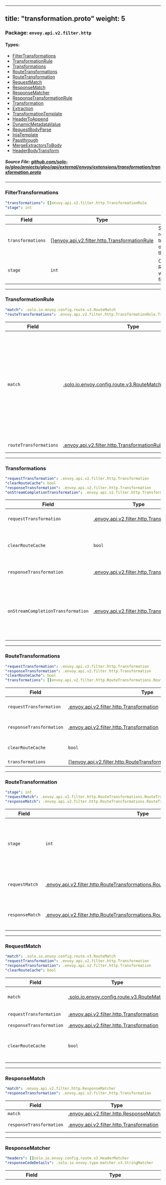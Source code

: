 
---
title: "transformation.proto"
weight: 5
---

<!-- Code generated by solo-kit. DO NOT EDIT. -->


### Package: `envoy.api.v2.filter.http` 
#### Types:


- [FilterTransformations](#filtertransformations)
- [TransformationRule](#transformationrule)
- [Transformations](#transformations)
- [RouteTransformations](#routetransformations)
- [RouteTransformation](#routetransformation)
- [RequestMatch](#requestmatch)
- [ResponseMatch](#responsematch)
- [ResponseMatcher](#responsematcher)
- [ResponseTransformationRule](#responsetransformationrule)
- [Transformation](#transformation)
- [Extraction](#extraction)
- [TransformationTemplate](#transformationtemplate)
- [HeaderToAppend](#headertoappend)
- [DynamicMetadataValue](#dynamicmetadatavalue)
- [RequestBodyParse](#requestbodyparse)
- [InjaTemplate](#injatemplate)
- [Passthrough](#passthrough)
- [MergeExtractorsToBody](#mergeextractorstobody)
- [HeaderBodyTransform](#headerbodytransform)
  



##### Source File: [github.com/solo-io/gloo/projects/gloo/api/external/envoy/extensions/transformation/transformation.proto](https://github.com/solo-io/gloo/blob/master/projects/gloo/api/external/envoy/extensions/transformation/transformation.proto)





---
### FilterTransformations



```yaml
"transformations": []envoy.api.v2.filter.http.TransformationRule
"stage": int

```

| Field | Type | Description |
| ----- | ---- | ----------- | 
| `transformations` | [[]envoy.api.v2.filter.http.TransformationRule](../transformation.proto.sk/#transformationrule) | Specifies transformations based on the route matches. The first matched transformation will be applied. If there are overlapped match conditions, please put the most specific match first. |
| `stage` | `int` | Only RouteTransformations.RouteTransformation with matching stage will be used with this filter. |




---
### TransformationRule



```yaml
"match": .solo.io.envoy.config.route.v3.RouteMatch
"routeTransformations": .envoy.api.v2.filter.http.TransformationRule.Transformations

```

| Field | Type | Description |
| ----- | ---- | ----------- | 
| `match` | [.solo.io.envoy.config.route.v3.RouteMatch](../../../config/route/v3/route_components.proto.sk/#routematch) | The route matching parameter. Only when the match is satisfied, the "requires" field will apply. For example: following match will match all requests. .. code-block:: yaml match: prefix: /. |
| `routeTransformations` | [.envoy.api.v2.filter.http.TransformationRule.Transformations](../transformation.proto.sk/#transformations) | transformation to perform. |




---
### Transformations



```yaml
"requestTransformation": .envoy.api.v2.filter.http.Transformation
"clearRouteCache": bool
"responseTransformation": .envoy.api.v2.filter.http.Transformation
"onStreamCompletionTransformation": .envoy.api.v2.filter.http.Transformation

```

| Field | Type | Description |
| ----- | ---- | ----------- | 
| `requestTransformation` | [.envoy.api.v2.filter.http.Transformation](../transformation.proto.sk/#transformation) | Apply a transformation to requests. |
| `clearRouteCache` | `bool` | Clear the route cache if the request transformation was applied. |
| `responseTransformation` | [.envoy.api.v2.filter.http.Transformation](../transformation.proto.sk/#transformation) | Apply a transformation to responses. |
| `onStreamCompletionTransformation` | [.envoy.api.v2.filter.http.Transformation](../transformation.proto.sk/#transformation) | Apply a transformation in the onStreamComplete callback (for modifying headers and dynamic metadata for access logs). |




---
### RouteTransformations



```yaml
"requestTransformation": .envoy.api.v2.filter.http.Transformation
"responseTransformation": .envoy.api.v2.filter.http.Transformation
"clearRouteCache": bool
"transformations": []envoy.api.v2.filter.http.RouteTransformations.RouteTransformation

```

| Field | Type | Description |
| ----- | ---- | ----------- | 
| `requestTransformation` | [.envoy.api.v2.filter.http.Transformation](../transformation.proto.sk/#transformation) | deprecated. Use transformations[].request_match.request_transformation instead. |
| `responseTransformation` | [.envoy.api.v2.filter.http.Transformation](../transformation.proto.sk/#transformation) | deprecated. Use transformations[].request_match.response_transformation instead. |
| `clearRouteCache` | `bool` | deprecated. Use transformations[].request_match.clear_route_cache instead. |
| `transformations` | [[]envoy.api.v2.filter.http.RouteTransformations.RouteTransformation](../transformation.proto.sk/#routetransformation) |  |




---
### RouteTransformation



```yaml
"stage": int
"requestMatch": .envoy.api.v2.filter.http.RouteTransformations.RouteTransformation.RequestMatch
"responseMatch": .envoy.api.v2.filter.http.RouteTransformations.RouteTransformation.ResponseMatch

```

| Field | Type | Description |
| ----- | ---- | ----------- | 
| `stage` | `int` | Stage number. This transformation will only be processed by filters with the same stage number. |
| `requestMatch` | [.envoy.api.v2.filter.http.RouteTransformations.RouteTransformation.RequestMatch](../transformation.proto.sk/#requestmatch) |  Only one of `requestMatch` or `responseMatch` can be set. |
| `responseMatch` | [.envoy.api.v2.filter.http.RouteTransformations.RouteTransformation.ResponseMatch](../transformation.proto.sk/#responsematch) |  Only one of `responseMatch` or `requestMatch` can be set. |




---
### RequestMatch



```yaml
"match": .solo.io.envoy.config.route.v3.RouteMatch
"requestTransformation": .envoy.api.v2.filter.http.Transformation
"responseTransformation": .envoy.api.v2.filter.http.Transformation
"clearRouteCache": bool

```

| Field | Type | Description |
| ----- | ---- | ----------- | 
| `match` | [.solo.io.envoy.config.route.v3.RouteMatch](../../../config/route/v3/route_components.proto.sk/#routematch) | if no match is specified, will match all. |
| `requestTransformation` | [.envoy.api.v2.filter.http.Transformation](../transformation.proto.sk/#transformation) | transformation to perform. |
| `responseTransformation` | [.envoy.api.v2.filter.http.Transformation](../transformation.proto.sk/#transformation) |  |
| `clearRouteCache` | `bool` | clear the route cache if the request transformation was applied. |




---
### ResponseMatch



```yaml
"match": .envoy.api.v2.filter.http.ResponseMatcher
"responseTransformation": .envoy.api.v2.filter.http.Transformation

```

| Field | Type | Description |
| ----- | ---- | ----------- | 
| `match` | [.envoy.api.v2.filter.http.ResponseMatcher](../transformation.proto.sk/#responsematcher) |  |
| `responseTransformation` | [.envoy.api.v2.filter.http.Transformation](../transformation.proto.sk/#transformation) | transformation to perform. |




---
### ResponseMatcher



```yaml
"headers": []solo.io.envoy.config.route.v3.HeaderMatcher
"responseCodeDetails": .solo.io.envoy.type.matcher.v3.StringMatcher

```

| Field | Type | Description |
| ----- | ---- | ----------- | 
| `headers` | [[]solo.io.envoy.config.route.v3.HeaderMatcher](../../../config/route/v3/route_components.proto.sk/#headermatcher) | Specifies a set of headers that the route should match on. The router will check the response headers against all the specified headers in the route config. A match will happen if all the headers in the route are present in the request with the same values (or based on presence if the value field is not in the config). |
| `responseCodeDetails` | [.solo.io.envoy.type.matcher.v3.StringMatcher](../../../type/matcher/v3/string.proto.sk/#stringmatcher) | Only match responses with non empty response code details (this usually implies a local reply). |




---
### ResponseTransformationRule



```yaml
"match": .envoy.api.v2.filter.http.ResponseMatcher
"responseTransformation": .envoy.api.v2.filter.http.Transformation

```

| Field | Type | Description |
| ----- | ---- | ----------- | 
| `match` | [.envoy.api.v2.filter.http.ResponseMatcher](../transformation.proto.sk/#responsematcher) |  |
| `responseTransformation` | [.envoy.api.v2.filter.http.Transformation](../transformation.proto.sk/#transformation) | transformation to perform. |




---
### Transformation

 
This message defines a transformation.
This proto is for envoy filter config, not user-facing API.

```yaml
"transformationTemplate": .envoy.api.v2.filter.http.TransformationTemplate
"headerBodyTransform": .envoy.api.v2.filter.http.HeaderBodyTransform
"transformerConfig": .solo.io.envoy.config.core.v3.TypedExtensionConfig

```

| Field | Type | Description |
| ----- | ---- | ----------- | 
| `transformationTemplate` | [.envoy.api.v2.filter.http.TransformationTemplate](../transformation.proto.sk/#transformationtemplate) | Apply transformation templates. Only one of `transformationTemplate`, or `transformerConfig` can be set. |
| `headerBodyTransform` | [.envoy.api.v2.filter.http.HeaderBodyTransform](../transformation.proto.sk/#headerbodytransform) | This type of transformation will make all the headers available in the response body. The resulting JSON body will consist of two attributes: 'headers', containing the headers, and 'body', containing the original body. Only one of `headerBodyTransform`, or `transformerConfig` can be set. |
| `transformerConfig` | [.solo.io.envoy.config.core.v3.TypedExtensionConfig](../../../config/core/v3/extension.proto.sk/#typedextensionconfig) | Configuration for an externally implemented transformer, used by envoy transformation filter. Only one of `transformerConfig`, or `headerBodyTransform` can be set. |




---
### Extraction

 
Extractions can be used to extract information from the request/response.
The extracted information can then be referenced in template fields.

```yaml
"header": string
"body": .google.protobuf.Empty
"regex": string
"subgroup": int

```

| Field | Type | Description |
| ----- | ---- | ----------- | 
| `header` | `string` | Extract information from headers. Only one of `header` or `body` can be set. |
| `body` | [.google.protobuf.Empty](https://developers.google.com/protocol-buffers/docs/reference/csharp/class/google/protobuf/well-known-types/empty) | Extract information from the request/response body. Only one of `body` or `header` can be set. |
| `regex` | `string` | Only strings matching this regular expression will be part of the extraction. This regex **must match the entire source** in order for a value to be extracted. The most simple value for this field is '.*', which matches the whole source. The field is required. If extraction fails the result is an empty value. |
| `subgroup` | `int` | If your regex contains capturing groups, use this field to determine which group should be selected. |




---
### TransformationTemplate

 
Defines a transformation template.

```yaml
"advancedTemplates": bool
"extractors": map<string, .envoy.api.v2.filter.http.Extraction>
"headers": map<string, .envoy.api.v2.filter.http.InjaTemplate>
"headersToAppend": []envoy.api.v2.filter.http.TransformationTemplate.HeaderToAppend
"body": .envoy.api.v2.filter.http.InjaTemplate
"passthrough": .envoy.api.v2.filter.http.Passthrough
"mergeExtractorsToBody": .envoy.api.v2.filter.http.MergeExtractorsToBody
"parseBodyBehavior": .envoy.api.v2.filter.http.TransformationTemplate.RequestBodyParse
"ignoreErrorOnParse": bool
"dynamicMetadataValues": []envoy.api.v2.filter.http.TransformationTemplate.DynamicMetadataValue

```

| Field | Type | Description |
| ----- | ---- | ----------- | 
| `advancedTemplates` | `bool` | If set to true, use JSON pointer notation (e.g. "time/start") instead of dot notation (e.g. "time.start") to access JSON elements. Defaults to false. Please note that, if set to 'true', you will need to use the `extraction` function to access extractors in the template (e.g. '{{ extraction("my_extractor") }}'); if the default value of 'false' is used, extractors will simply be available by their name (e.g. '{{ my_extractor }}'). |
| `extractors` | `map<string, .envoy.api.v2.filter.http.Extraction>` | Use this attribute to extract information from the request. It consists of a map of strings to extractors. The extractor will defines which information will be extracted, while the string key will provide the extractor with a name. You can reference extractors by their name in templates, e.g. "{{ my-extractor }}" will render to the value of the "my-extractor" extractor. |
| `headers` | `map<string, .envoy.api.v2.filter.http.InjaTemplate>` | Use this attribute to transform request/response headers. It consists of a map of strings to templates. The string key determines the name of the resulting header, the rendered template will determine the value. Any existing headers with the same header name will be replaced by the transformed header. If a header name is included in `headers` and `headers_to_append`, it will first be replaced the template in `headers`, then additional header values will be appended by the templates defined in `headers_to_append`. For example, the following header transformation configuration: ```yaml headers: x-header-one: {"text": "first {{inja}} template"} x-header-one: {"text": "second {{inja}} template"} headersToAppend: - key: x-header-one value: {"text": "first appended {{inja}} template"} - key: x-header-one value: {"text": "second appended {{inja}} template"} ``` will result in the following headers on the HTTP message: ``` x-header-one: first inja template x-header-one: first appended inja template x-header-one: second appended inja template ```. |
| `headersToAppend` | [[]envoy.api.v2.filter.http.TransformationTemplate.HeaderToAppend](../transformation.proto.sk/#headertoappend) | Use this attribute to transform request/response headers. It consists of an array of string/template objects. Use this attribute to define multiple templates for a single header. Header template(s) defined here will be appended to any existing headers with the same header name, not replace existing ones. See `headers` documentation to see an example of usage. |
| `body` | [.envoy.api.v2.filter.http.InjaTemplate](../transformation.proto.sk/#injatemplate) | Apply a template to the body. Only one of `body`, or `mergeExtractorsToBody` can be set. |
| `passthrough` | [.envoy.api.v2.filter.http.Passthrough](../transformation.proto.sk/#passthrough) | This will cause the transformation filter not to buffer the body. Use this setting if the response body is large and you don't need to transform nor extract information from it. Only one of `passthrough`, or `mergeExtractorsToBody` can be set. |
| `mergeExtractorsToBody` | [.envoy.api.v2.filter.http.MergeExtractorsToBody](../transformation.proto.sk/#mergeextractorstobody) | Merge all defined extractors to the request/response body. If you want to nest elements inside the body, use dot separator in the extractor name. Only one of `mergeExtractorsToBody`, or `passthrough` can be set. |
| `parseBodyBehavior` | [.envoy.api.v2.filter.http.TransformationTemplate.RequestBodyParse](../transformation.proto.sk/#requestbodyparse) |  |
| `ignoreErrorOnParse` | `bool` | If set to true, Envoy will not throw an exception in case the body parsing fails. |
| `dynamicMetadataValues` | [[]envoy.api.v2.filter.http.TransformationTemplate.DynamicMetadataValue](../transformation.proto.sk/#dynamicmetadatavalue) | Use this field to set Dynamic Metadata. |




---
### HeaderToAppend

 
Defines a header-template pair to be used in `headers_to_append`

```yaml
"key": string
"value": .envoy.api.v2.filter.http.InjaTemplate

```

| Field | Type | Description |
| ----- | ---- | ----------- | 
| `key` | `string` | Header name. |
| `value` | [.envoy.api.v2.filter.http.InjaTemplate](../transformation.proto.sk/#injatemplate) | Apply a template to the header value. |




---
### DynamicMetadataValue

 
Defines an [Envoy Dynamic
Metadata](https://www.envoyproxy.io/docs/envoy/latest/configuration/advanced/well_known_dynamic_metadata)
entry.

```yaml
"metadataNamespace": string
"key": string
"value": .envoy.api.v2.filter.http.InjaTemplate

```

| Field | Type | Description |
| ----- | ---- | ----------- | 
| `metadataNamespace` | `string` | The metadata namespace. Defaults to the filter namespace. |
| `key` | `string` | The metadata key. |
| `value` | [.envoy.api.v2.filter.http.InjaTemplate](../transformation.proto.sk/#injatemplate) | A template that determines the metadata value. |




---
### RequestBodyParse

 
Determines how the body will be parsed.

| Name | Description |
| ----- | ----------- | 
| `ParseAsJson` | Will attempt to parse the request/response body as JSON |
| `DontParse` | The request/response body will be treated as plain text |




---
### InjaTemplate

 
Defines an [Inja template](https://github.com/pantor/inja) that will be
rendered by Gloo. In addition to the core template functions, the Gloo
transformation filter defines the following custom functions:
- header(header_name): returns the value of the header with the given name
- extraction(extractor_name): returns the value of the extractor with the
given name
- env(env_var_name): returns the value of the environment variable with the
given name
- body(): returns the request/response body
- context(): returns the base JSON context (allowing for example to range on
a JSON body that is an array)

```yaml
"text": string

```

| Field | Type | Description |
| ----- | ---- | ----------- | 
| `text` | `string` |  |




---
### Passthrough



```yaml

```

| Field | Type | Description |
| ----- | ---- | ----------- | 




---
### MergeExtractorsToBody



```yaml

```

| Field | Type | Description |
| ----- | ---- | ----------- | 




---
### HeaderBodyTransform



```yaml

```

| Field | Type | Description |
| ----- | ---- | ----------- | 





<!-- Start of HubSpot Embed Code -->
<script type="text/javascript" id="hs-script-loader" async defer src="//js.hs-scripts.com/5130874.js"></script>
<!-- End of HubSpot Embed Code -->
